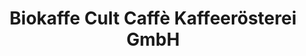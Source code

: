 ---
title: "Biokaffe Cult Caffè Kaffeerösterei GmbH"
url: /neumarkt-an-der-ybbs/biokaffe-cult-caffe-kaffeeroesterei-gmbh/
shop: Kaffee
---